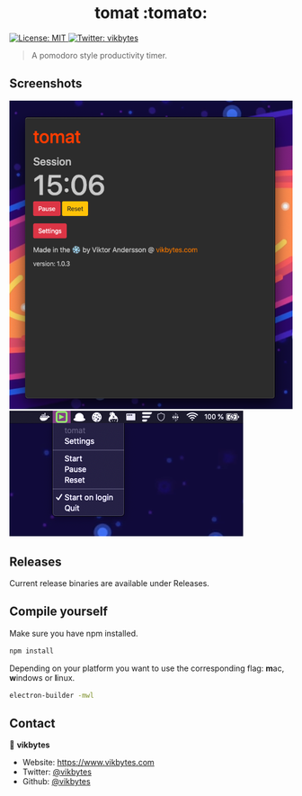 <h1 align="center">tomat :tomato:</h1>
<p>
  <a href="#" target="_blank">
    <img alt="License: MIT" src="https://img.shields.io/badge/License-MIT-yellow.svg" />
  </a>
  <a href="https://twitter.com/vikbytes" target="_blank">
    <img alt="Twitter: vikbytes" src="https://img.shields.io/twitter/follow/vikbytes.svg?style=social" />
  </a>
</p>

> A pomodoro style productivity timer.

## Screenshots
<img src="./img/settings-screenshot.png" />
<img src="./img/tray-screenshot.png" />

## Releases
Current release binaries are available under Releases.

## Compile yourself
Make sure you have npm installed.

```sh
npm install
```

Depending on your platform you want to use the corresponding flag: **m**ac, **w**indows or **l**inux.
```sh
electron-builder -mwl
```

## Contact

👤 **vikbytes**
* Website: https://www.vikbytes.com
* Twitter: [@vikbytes](https://twitter.com/vikbytes)
* Github: [@vikbytes](https://github.com/vikbytes)